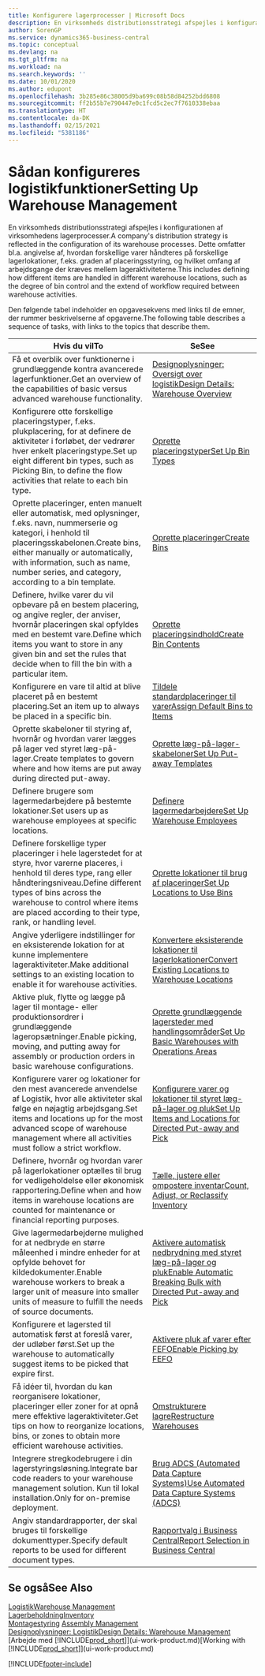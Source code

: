 ```yaml
---
title: Konfigurere lagerprocesser | Microsoft Docs
description: En virksomheds distributionsstrategi afspejles i konfigurationen af virksomhedens lagerprocesser. Dette omfatter bl.a. angivelse af, hvordan forskellige varer håndteres på forskellige lagerlokationer, f.eks. graden af placeringsstyring, og hvilket omfang af arbejdsgange der kræves mellem lageraktiviteterne.
author: SorenGP
ms.service: dynamics365-business-central
ms.topic: conceptual
ms.devlang: na
ms.tgt_pltfrm: na
ms.workload: na
ms.search.keywords: ''
ms.date: 10/01/2020
ms.author: edupont
ms.openlocfilehash: 3b285e86c38005d9ba699c08b58d84252bdd6808
ms.sourcegitcommit: ff2b55b7e790447e0c1fcd5c2ec7f7610338ebaa
ms.translationtype: HT
ms.contentlocale: da-DK
ms.lasthandoff: 02/15/2021
ms.locfileid: "5381186"
---
```

# <a name="setting-up-warehouse-management"></a><span data-ttu-id="32331-104">Sådan konfigureres logistikfunktioner</span><span class="sxs-lookup"><span data-stu-id="32331-104">Setting Up Warehouse Management</span></span>
<span data-ttu-id="32331-105">En virksomheds distributionsstrategi afspejles i konfigurationen af virksomhedens lagerprocesser.</span><span class="sxs-lookup"><span data-stu-id="32331-105">A company's distribution strategy is reflected in the configuration of its warehouse processes.</span></span> <span data-ttu-id="32331-106">Dette omfatter bl.a. angivelse af, hvordan forskellige varer håndteres på forskellige lagerlokationer, f.eks. graden af placeringsstyring, og hvilket omfang af arbejdsgange der kræves mellem lageraktiviteterne.</span><span class="sxs-lookup"><span data-stu-id="32331-106">This includes defining how different items are handled in different warehouse locations, such as the degree of bin control and the extend of workflow required between warehouse activities.</span></span>  

 <span data-ttu-id="32331-107">Den følgende tabel indeholder en opgavesekvens med links til de emner, der rummer beskrivelserne af opgaverne.</span><span class="sxs-lookup"><span data-stu-id="32331-107">The following table describes a sequence of tasks, with links to the topics that describe them.</span></span>   

|<span data-ttu-id="32331-108">**Hvis du vil**</span><span class="sxs-lookup"><span data-stu-id="32331-108">**To**</span></span>|<span data-ttu-id="32331-109">**Se**</span><span class="sxs-lookup"><span data-stu-id="32331-109">**See**</span></span>|  
|------------|-------------|  
|<span data-ttu-id="32331-110">Få et overblik over funktionerne i grundlæggende kontra avancerede lagerfunktioner.</span><span class="sxs-lookup"><span data-stu-id="32331-110">Get an overview of the capabilities of basic versus advanced warehouse functionality.</span></span>|[<span data-ttu-id="32331-111">Designoplysninger: Oversigt over logistik</span><span class="sxs-lookup"><span data-stu-id="32331-111">Design Details: Warehouse Overview</span></span>](design-details-warehouse-overview.md)|  
|<span data-ttu-id="32331-112">Konfigurere otte forskellige placeringstyper, f.eks. plukplacering, for at definere de aktiviteter i forløbet, der vedrører hver enkelt placeringstype.</span><span class="sxs-lookup"><span data-stu-id="32331-112">Set up eight different bin types, such as Picking Bin, to define the flow activities that relate to each bin type.</span></span>|[<span data-ttu-id="32331-113">Oprette placeringstyper</span><span class="sxs-lookup"><span data-stu-id="32331-113">Set Up Bin Types</span></span>](warehouse-how-to-set-up-bin-types.md)|  
|<span data-ttu-id="32331-114">Oprette placeringer, enten manuelt eller automatisk, med oplysninger, f.eks. navn, nummerserie og kategori, i henhold til placeringsskabelonen.</span><span class="sxs-lookup"><span data-stu-id="32331-114">Create bins, either manually or automatically, with information, such as name, number series, and category, according to a bin template.</span></span>|[<span data-ttu-id="32331-115">Oprette placeringer</span><span class="sxs-lookup"><span data-stu-id="32331-115">Create Bins</span></span>](warehouse-how-to-create-individual-bins.md)|  
|<span data-ttu-id="32331-116">Definere, hvilke varer du vil opbevare på en bestem placering, og angive regler, der anviser, hvornår placeringen skal opfyldes med en bestemt vare.</span><span class="sxs-lookup"><span data-stu-id="32331-116">Define which items you want to store in any given bin and set the rules that decide when to fill the bin with a particular item.</span></span>|[<span data-ttu-id="32331-117">Oprette placeringsindhold</span><span class="sxs-lookup"><span data-stu-id="32331-117">Create Bin Contents</span></span>](warehouse-how-to-set-up-bin-contents.md)|  
|<span data-ttu-id="32331-118">Konfigurere en vare til altid at blive placeret på en bestemt placering.</span><span class="sxs-lookup"><span data-stu-id="32331-118">Set an item up to always be placed in a specific bin.</span></span>|[<span data-ttu-id="32331-119">Tildele standardplaceringer til varer</span><span class="sxs-lookup"><span data-stu-id="32331-119">Assign Default Bins to Items</span></span>](warehouse-how-to-assign-default-bins-to-items.md)|
|<span data-ttu-id="32331-120">Oprette skabeloner til styring af, hvornår og hvordan varer lægges på lager ved styret læg-på-lager.</span><span class="sxs-lookup"><span data-stu-id="32331-120">Create templates to govern where and how items are put away during directed put-away.</span></span>|[<span data-ttu-id="32331-121">Oprette læg-på-lager-skabeloner</span><span class="sxs-lookup"><span data-stu-id="32331-121">Set Up Put-away Templates</span></span>](warehouse-how-to-set-up-put-away-templates.md)|
|<span data-ttu-id="32331-122">Definere brugere som lagermedarbejdere på bestemte lokationer.</span><span class="sxs-lookup"><span data-stu-id="32331-122">Set users up as warehouse employees at specific locations.</span></span>|[<span data-ttu-id="32331-123">Definere lagermedarbejdere</span><span class="sxs-lookup"><span data-stu-id="32331-123">Set Up Warehouse Employees</span></span>](warehouse-how-to-set-up-warehouse-employees.md)|
|<span data-ttu-id="32331-124">Definere forskellige typer placeringer i hele lagerstedet for at styre, hvor varerne placeres, i henhold til deres type, rang eller håndteringsniveau.</span><span class="sxs-lookup"><span data-stu-id="32331-124">Define different types of bins across the warehouse to control where items are placed according to their type, rank, or handling level.</span></span>|[<span data-ttu-id="32331-125">Oprette lokationer til brug af placeringer</span><span class="sxs-lookup"><span data-stu-id="32331-125">Set Up Locations to Use Bins</span></span>](warehouse-how-to-set-up-locations-to-use-bins.md)|
|<span data-ttu-id="32331-126">Angive yderligere indstillinger for en eksisterende lokation for at kunne implementere lageraktiviteter.</span><span class="sxs-lookup"><span data-stu-id="32331-126">Make additional settings to an existing location to enable it for warehouse activities.</span></span>|[<span data-ttu-id="32331-127">Konvertere eksisterende lokationer til lagerlokationer</span><span class="sxs-lookup"><span data-stu-id="32331-127">Convert Existing Locations to Warehouse Locations</span></span>](warehouse-how-to-convert-existing-locations-to-warehouse-locations.md)|
|<span data-ttu-id="32331-128">Aktive pluk, flytte og lægge på lager til montage- eller produktionsordrer i grundlæggende lageropsætninger.</span><span class="sxs-lookup"><span data-stu-id="32331-128">Enable picking, moving, and putting away for assembly or production orders in basic warehouse configurations.</span></span>|[<span data-ttu-id="32331-129">Oprette grundlæggende lagersteder med handlingsområder</span><span class="sxs-lookup"><span data-stu-id="32331-129">Set Up Basic Warehouses with Operations Areas</span></span>](warehouse-how-to-set-up-basic-warehouses-with-operations-areas.md)|  
|<span data-ttu-id="32331-130">Konfigurere varer og lokationer for den mest avancerede anvendelse af Logistik, hvor alle aktiviteter skal følge en nøjagtig arbejdsgang.</span><span class="sxs-lookup"><span data-stu-id="32331-130">Set items and locations up for the most advanced scope of warehouse management where all activities must follow a strict workflow.</span></span>|[<span data-ttu-id="32331-131">Konfigurere varer og lokationer til styret læg-på-lager og pluk</span><span class="sxs-lookup"><span data-stu-id="32331-131">Set Up Items and Locations for Directed Put-away and Pick</span></span>](warehouse-how-to-set-up-items-for-directed-put-away-and-pick.md)|  
|<span data-ttu-id="32331-132">Definere, hvornår og hvordan varer på lagerlokationer optælles til brug for vedligeholdelse eller økonomisk rapportering.</span><span class="sxs-lookup"><span data-stu-id="32331-132">Define when and how items in warehouse locations are counted for maintenance or financial reporting purposes.</span></span>|[<span data-ttu-id="32331-133">Tælle, justere eller ompostere inventar</span><span class="sxs-lookup"><span data-stu-id="32331-133">Count, Adjust, or Reclassify Inventory</span></span>](inventory-how-count-adjust-reclassify.md)|
|<span data-ttu-id="32331-134">Give lagermedarbejderne mulighed for at nedbryde en større måleenhed i mindre enheder for at opfylde behovet for kildedokumenter.</span><span class="sxs-lookup"><span data-stu-id="32331-134">Enable warehouse workers to break a larger unit of measure into smaller units of measure to fulfill the needs of source documents.</span></span>|[<span data-ttu-id="32331-135">Aktivere automatisk nedbrydning med styret læg-på-lager og pluk</span><span class="sxs-lookup"><span data-stu-id="32331-135">Enable Automatic Breaking Bulk with Directed Put-away and Pick</span></span>](warehouse-enable-automatic-breaking-bulk-with-directed-put-away-and-pick.md)|  
|<span data-ttu-id="32331-136">Konfigurere et lagersted til automatisk først at foreslå varer, der udløber først.</span><span class="sxs-lookup"><span data-stu-id="32331-136">Set up the warehouse to automatically suggest items to be picked that expire first.</span></span>|[<span data-ttu-id="32331-137">Aktivere pluk af varer efter FEFO</span><span class="sxs-lookup"><span data-stu-id="32331-137">Enable Picking by FEFO</span></span>](warehouse-picking-by-fefo.md)|
|<span data-ttu-id="32331-138">Få idéer til, hvordan du kan reorganisere lokationer, placeringer eller zoner for at opnå mere effektive lageraktiviteter.</span><span class="sxs-lookup"><span data-stu-id="32331-138">Get tips on how to reorganize locations, bins, or zones to obtain more efficient warehouse activities.</span></span>|[<span data-ttu-id="32331-139">Omstrukturere lagre</span><span class="sxs-lookup"><span data-stu-id="32331-139">Restructure Warehouses</span></span>](warehouse-how-to-restructure-warehouses.md)|
|<span data-ttu-id="32331-140">Integrere stregkodebrugere i din lagerstyringsløsning.</span><span class="sxs-lookup"><span data-stu-id="32331-140">Integrate bar code readers to your warehouse management solution.</span></span> <span data-ttu-id="32331-141">Kun til lokal installation.</span><span class="sxs-lookup"><span data-stu-id="32331-141">Only for on-premise deployment.</span></span>|[<span data-ttu-id="32331-142">Brug ADCS (Automated Data Capture Systems)</span><span class="sxs-lookup"><span data-stu-id="32331-142">Use Automated Data Capture Systems (ADCS)</span></span>](warehouse-use-automated-data-capture-systems-adcs.md)|
|<span data-ttu-id="32331-143">Angiv standardrapporter, der skal bruges til forskellige dokumenttyper.</span><span class="sxs-lookup"><span data-stu-id="32331-143">Specify default reports to be used for different document types.</span></span>|[<span data-ttu-id="32331-144">Rapportvalg i Business Central</span><span class="sxs-lookup"><span data-stu-id="32331-144">Report Selection in Business Central</span></span>](across-report-selections.md)|

## <a name="see-also"></a><span data-ttu-id="32331-145">Se også</span><span class="sxs-lookup"><span data-stu-id="32331-145">See Also</span></span>  
[<span data-ttu-id="32331-146">Logistik</span><span class="sxs-lookup"><span data-stu-id="32331-146">Warehouse Management</span></span>](warehouse-manage-warehouse.md)  
[<span data-ttu-id="32331-147">Lagerbeholdning</span><span class="sxs-lookup"><span data-stu-id="32331-147">Inventory</span></span>](inventory-manage-inventory.md)  
<span data-ttu-id="32331-148">[Montagestyring](assembly-assemble-items.md)  </span><span class="sxs-lookup"><span data-stu-id="32331-148">[Assembly Management](assembly-assemble-items.md)  </span></span>  
[<span data-ttu-id="32331-149">Designoplysninger: Logistik</span><span class="sxs-lookup"><span data-stu-id="32331-149">Design Details: Warehouse Management</span></span>](design-details-warehouse-management.md)  
<span data-ttu-id="32331-150">[Arbejde med [!INCLUDE[prod_short](includes/prod_short.md)]](ui-work-product.md)</span><span class="sxs-lookup"><span data-stu-id="32331-150">[Working with [!INCLUDE[prod_short](includes/prod_short.md)]](ui-work-product.md)</span></span>


[!INCLUDE[footer-include](includes/footer-banner.md)]